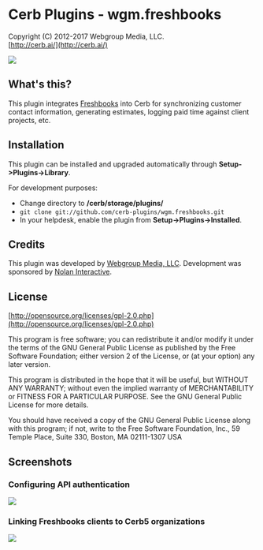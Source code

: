 Cerb Plugins - wgm.freshbooks
===========================================
Copyright (C) 2012-2017 Webgroup Media, LLC.  
[http://cerb.ai/](http://cerb.ai/)  

![](https://github.com/cerb-plugins/wgm.freshbooks/wiki/freshbooks_plugin.png)

What's this?
------------
This plugin integrates [Freshbooks](https://webgroupmedia.freshbooks.com/refer/www
) into Cerb for synchronizing customer contact information, generating estimates, logging paid time against client projects, etc.

Installation
------------
This plugin can be installed and upgraded automatically through **Setup->Plugins->Library**.

For development purposes:
* Change directory to **/cerb/storage/plugins/**
* `git clone git://github.com/cerb-plugins/wgm.freshbooks.git`
* In your helpdesk, enable the plugin from **Setup->Plugins->Installed**.

Credits
-------
This plugin was developed by [Webgroup Media, LLC](https://cerb.ai/).
Development was sponsored by [Nolan Interactive](http://www.nolaninteractive.com/).  

License
-------

[http://opensource.org/licenses/gpl-2.0.php](http://opensource.org/licenses/gpl-2.0.php)  

This program is free software; you can redistribute it and/or modify it under the terms of the GNU General Public License as published by the Free Software Foundation; either version 2 of the License, or (at your option) any later version.

This program is distributed in the hope that it will be useful, but WITHOUT ANY WARRANTY; without even the implied warranty of MERCHANTABILITY or FITNESS FOR A PARTICULAR PURPOSE. See the GNU General Public License for more details.

You should have received a copy of the GNU General Public License along with this program; if not, write to the Free Software Foundation, Inc., 59 Temple Place, Suite 330, Boston, MA 02111-1307 USA

Screenshots
-----------
### Configuring API authentication
![](https://github.com/cerb-plugins/wgm.freshbooks/wiki/freshbooks_config.png)
### Linking Freshbooks clients to Cerb5 organizations
![](https://github.com/cerb-plugins/wgm.freshbooks/wiki/freshbooks_link_orgs.png)
